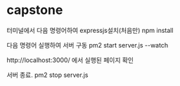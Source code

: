# capstone

터미널에서 다음 명령어하여 expressjs설치(처음만)
npm install

다음 명령어 실행하여 서버 구동
pm2 start server.js --watch

http://localhost:3000/
에서 실행된 페이지 확인

서버 종료.
pm2 stop server.js